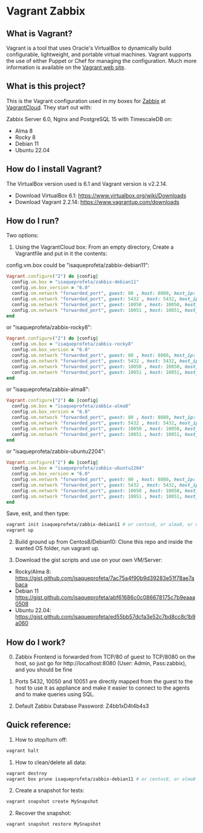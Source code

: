 # Vagrant Zabbix

## What is Vagrant?

Vagrant is a tool that uses Oracle's VirtualBox to dynamically build configurable, lightweight, and portable virtual machines. Vagrant supports the use of either Puppet or Chef for managing the configuration. Much more information is available on the [Vagrant web site](http://www.vagrantup.com).

## What is this project?

This is the Vagrant configuration used in my boxes for [Zabbix](https://www.zabbix.com/) at [VagrantCloud](https://app.vagrantup.com/isaqueprofeta). They start out with:

Zabbix Server 6.0, Nginx and PostgreSQL 15 with TimescaleDB on:
  - Alma 8
  - Rocky 8
  - Debian 11
  - Ubuntu 22.04

## How do I install Vagrant?

The VirtualBox version used is 6.1 and Vagrant version is v2.2.14.

- Download VirtualBox 6.1: https://www.virtualbox.org/wiki/Downloads
- Download Vagrant 2.2.14: https://www.vagrantup.com/downloads

## How do I run?

Two options:

1. Using the VagrantCloud box: From an empty directory, Create a Vagrantfile and put in it the contents:

config.vm.box could be "isaqueprofeta/zabbix-debian11":

```ruby
Vagrant.configure("2") do |config|
  config.vm.box = "isaqueprofeta/zabbix-debian11"
  config.vm.box_version = "6.0"
  config.vm.network "forwarded_port", guest: 80 , host: 8080, host_ip: "127.0.0.1"
  config.vm.network "forwarded_port", guest: 5432 , host: 5432, host_ip: "127.0.0.1"
  config.vm.network "forwarded_port", guest: 10050 , host: 10050, host_ip: "127.0.0.1"
  config.vm.network "forwarded_port", guest: 10051 , host: 10051, host_ip: "127.0.0.1"
end
```

or "isaqueprofeta/zabbix-rocky8":

```ruby
Vagrant.configure("2") do |config|
  config.vm.box = "isaqueprofeta/zabbix-rocky8"
  config.vm.box_version = "6.0"
  config.vm.network "forwarded_port", guest: 80 , host: 8080, host_ip: "127.0.0.1"
  config.vm.network "forwarded_port", guest: 5432 , host: 5432, host_ip: "127.0.0.1"
  config.vm.network "forwarded_port", guest: 10050 , host: 10050, host_ip: "127.0.0.1"
  config.vm.network "forwarded_port", guest: 10051 , host: 10051, host_ip: "127.0.0.1"
end
```

or "isaqueprofeta/zabbix-alma8":

```ruby
Vagrant.configure("2") do |config|
  config.vm.box = "isaqueprofeta/zabbix-alma8"
  config.vm.box_version = "6.0"
  config.vm.network "forwarded_port", guest: 80 , host: 8080, host_ip: "127.0.0.1"
  config.vm.network "forwarded_port", guest: 5432 , host: 5432, host_ip: "127.0.0.1"
  config.vm.network "forwarded_port", guest: 10050 , host: 10050, host_ip: "127.0.0.1"
  config.vm.network "forwarded_port", guest: 10051 , host: 10051, host_ip: "127.0.0.1"
end
```

or "isaqueprofeta/zabbix-ubuntu2204":

```ruby
Vagrant.configure("2") do |config|
  config.vm.box = "isaqueprofeta/zabbix-ubuntu2204"
  config.vm.box_version = "6.0"
  config.vm.network "forwarded_port", guest: 80 , host: 8080, host_ip: "127.0.0.1"
  config.vm.network "forwarded_port", guest: 5432 , host: 5432, host_ip: "127.0.0.1"
  config.vm.network "forwarded_port", guest: 10050 , host: 10050, host_ip: "127.0.0.1"
  config.vm.network "forwarded_port", guest: 10051 , host: 10051, host_ip: "127.0.0.1"
end
```

Save, exit, and then type:

```sh
vagrant init isaqueprofeta/zabbix-debian11 # or centos8, or alma8, or ubuntu2204
vagrant up
```

2. Build ground up from Centos8/Debian10: Clone this repo and inside the wanted OS folder, run vagrant up.

3. Download the gist scripts and use on your own VM/Server:

  - Rocky/Alma 8: https://gist.github.com/isaqueprofeta/7ac75a4f90b9d39283e51f78ae7abaca
  - Debian 11 https://gist.github.com/isaqueprofeta/abf61686c0c086678175c7b9eaaa0508
  - Ubuntu 22.04: https://gist.github.com/isaqueprofeta/ed55bb57dcfa3e52c7bd8cc8c1b9a060

## How do I work?

0. Zabbix Frontend is forwarded from TCP/80 of guest to TCP/8080 on the host, so just go for http://localhost:8080 (User: Admin, Pass:zabbix), and you should be fine

1. Ports 5432, 10050 and 10051 are directly mapped from the guest to the host to use it as appliance and make it easier to connect to the agents and to make queries using SQL.

2. Default Zabbix Database Password: Z4bb1xD4t4b4s3

## Quick reference:

1. How to stop/turn off:

```sh
vagrant halt
```

1. How to clean/delete all data:

```sh
vagrant destroy
vagrant box prune isaqueprofeta/zabbix-debian11 # or centos8, or alma8
```

2. Create a snapshot for tests:

```sh
vagrant snapshot create MySnapshot
```

2. Recover the snapshot:

```sh
vagrant snapshot restore MySnapshot
```
